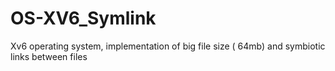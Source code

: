 # OS-XV6_Symlink
Xv6 operating system, implementation of big file size ( 64mb) and symbiotic links between files
